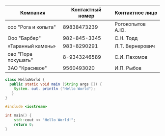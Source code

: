 
| Компания | Контактный номер | Контактное лицо |
| --- | --- | --- |
| ооо "Рога и копыта" | 89838473239 | Рогокопытов А.Ю. |
| Ооо "Барбер" | 982-845-3345 | С.Н. Тодд |
| «Таранный камень» | 983-8290291 | Л.Т. Вернерович |
| оао "Пора покушать" | 8-9343246589 | С.И. Пахомов |
| ЗАО "Красивое" | 9560493020 | И.П. Рыбов |

```java
class HelloWorld {
  public static void main (String args []) {
    System. out. println ("Hello World");
   } 
}
```

```c++
#include <iostream>

int main() {
    std::cout << "Hello World!";
    return 0;
}
```
